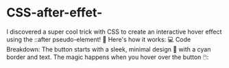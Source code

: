 # CSS-after-effet-
 I discovered a super cool trick with CSS to create an interactive hover effect using the ::after pseudo-element! 🎨 Here's how it works:  💻 Code Breakdown:  The button starts with a sleek, minimal design 💠 with a cyan border and text. The magic happens when you hover over the button 🖱️: 
